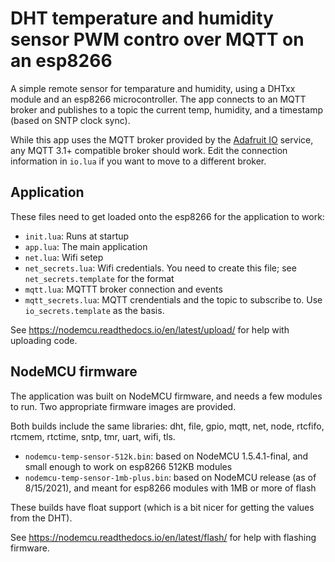 # DHT temperature and humidity sensor PWM contro over MQTT on an esp8266

A simple remote sensor for temparature and humidity, using a DHTxx module and an esp8266 microcontroller. The app connects to an MQTT broker and publishes to a topic the current temp, humidity, and a timestamp (based on SNTP clock sync).

While this app uses the MQTT broker provided by the [Adafruit IO](https://io.adafruit.com) service, any MQTT 3.1+ compatible broker should work. Edit the connection information in `io.lua` if you want to move to a different broker.

## Application

These files need to get loaded onto the esp8266 for the application to work:

- `init.lua`: Runs at startup
- `app.lua`: The main application
- `net.lua`: Wifi setep
- `net_secrets.lua`: Wifi credentials. You need to create this file; see `net_secrets.template` for the format
- `mqtt.lua`: MQTTT broker connection and events
- `mqtt_secrets.lua`: MQTT crendentials and the topic to subscribe to. Use `io_secrets.template` as the basis.

See https://nodemcu.readthedocs.io/en/latest/upload/ for help with uploading code.

## NodeMCU firmware

The application was built on NodeMCU firmware, and needs a few modules to run. Two appropriate firmware images are provided.

Both builds include the same libraries: dht, file, gpio, mqtt, net, node, rtcfifo, rtcmem, rtctime, sntp, tmr, uart, wifi, tls.

- `nodemcu-temp-sensor-512k.bin`: based on NodeMCU 1.5.4.1-final, and small enough to work on esp8266 512KB modules 
- `nodemcu-temp-sensor-1mb-plus.bin`: based on NodeMCU release (as of 8/15/2021), and meant for esp8266 modules with 1MB or more of flash

These builds have float support (which is a bit nicer for getting the values from the DHT).

See https://nodemcu.readthedocs.io/en/latest/flash/ for help with flashing firmware.


